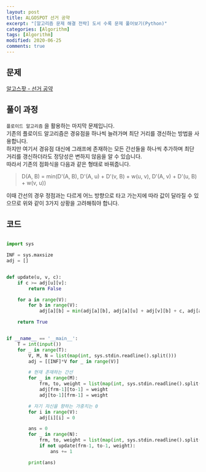 ```yaml
---
layout: post
title: ALGOSPOT 선거 공약
excerpt: "[알고리즘 문제 해결 전략] 도서 수록 문제 풀어보기(Python)"
categories: [Algorithm]
tags: [Algorithm]
modified: 2020-06-25
comments: true
---
```


## 문제
[알고스팟 - 선거 공약](https://algospot.com/judge/problem/read/PROMISES)


## 풀이 과정
`플로이드 알고리즘` 을 활용하는 마지막 문제입니다. <br>
기존의 플로이드 알고리즘은 경유점을 하나씩 늘려가며 최단 거리를 갱신하는 방법을 사용합니다. <br>
하지만 여기서 경유점 대신에 그래프에 존재하는 모든 간선들을 하나씩 추가하며 최단 거리를 갱신하더라도 정당성은 변하지 않음을 알 수 있습니다. <br>
따라서 기존의 점화식을 다음과 같은 형태로 바꿔줍니다. <br>

> D(A, B) = min(D'(A, B), D'(A, u) + D'(v, B) + w(u, v), D'(A, v) + D'(u, B) + w(v, u))

이때 간선의 경우 정점과는 다르게 어느 방향으로 타고 가는지에 따라 값이 달라질 수 있으므로 위와 같이 3가지 상황을 고려해줘야 합니다. <br>

## 코드

~~~ python

import sys

INF = sys.maxsize
adj = []


def update(u, v, c):
    if c >= adj[u][v]:
        return False

    for a in range(V):
        for b in range(V):
            adj[a][b] = min(adj[a][b], adj[a][u] + adj[v][b] + c, adj[a][v] + adj[u][b] + c)

    return True


if __name__ == '__main__':
    T = int(input())
    for _ in range(T):
        V, M, N = list(map(int, sys.stdin.readline().split()))
        adj = [[INF]*V for _ in range(V)]

        # 현재 존재하는 간선
        for _ in range(M):
            frm, to, weight = list(map(int, sys.stdin.readline().split()))
            adj[frm-1][to-1] = weight
            adj[to-1][frm-1] = weight

        # 자기 자신을 향하는 가중치는 0
        for i in range(V):
            adj[i][i] = 0

        ans = 0
        for _ in range(N):
            frm, to, weight = list(map(int, sys.stdin.readline().split()))
            if not update(frm-1, to-1, weight):
                ans += 1

        print(ans)

~~~
